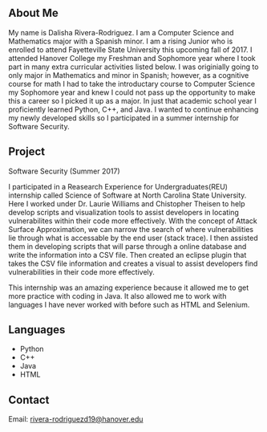 ## About Me

My name is Dalisha Rivera-Rodriguez. I am a Computer Science and Mathematics major with a Spanish minor. I am a rising Junior who is enrolled to attend Fayetteville State University this upcoming fall of 2017. I attended Hanover College my Freshman and Sophomore year where I took part in many extra curricular activities listed below. I was originially going to only major in Mathematics and minor in Spanish; however, as a cognitive course for math I had to take the introductary course to Computer Science my Sophomore year and knew I could not pass up the opportunity to make this a career so I picked it up as a major. In just that academic school year I proficiently learned Python, C++, and Java. I wanted to continue enhancing my newly developed skills so I participated in a summer internship for Software Security.

## Project
Software Security (Summer 2017)

I participated in a Reasearch Experience for Undergraduates(REU) internship called Science of Software at North Carolina State University. Here I worked under Dr. Laurie Williams and Chistopher Theisen to help develop scripts and visualization tools to assist developers in locating vulnerabilites within their code more effectively. With the concept of Attack Surface Approximation, we can narrow the search of where vulnerabilities lie through what is accessable by the end user (stack trace). I then assisted them in developing scripts that will parse through a online database and write the information into a CSV file. Then created an eclipse plugin that takes the CSV file information and creates a visual to assist developers find vulnerabilities in their code more effectively. 

This internship was an amazing experience because it allowed me to get more practice with coding in Java. It also allowed me to work with languages I have never worked with before such as HTML and Selenium.

## Languages
- Python
- C++
- Java
- HTML 

## Contact
Email: rivera-rodriguezd19@hanover.edu
